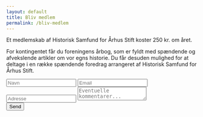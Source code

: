 ```yaml
---
layout: default
title: Bliv medlem
permalink: /bliv-medlem
---
```


Et medlemskab af Historisk Samfund for Århus Stift koster 250 kr. om året. 

For kontingentet får du foreningens årbog, som er fyldt med spændende og afvekslende artikler om vor egns historie. Du får desuden mulighed for at deltage i en række spændende foredrag arrangeret af Historisk Samfund for Århus Stift.

<form id="contactform" action="https://api.web3forms.com/submit" method="POST">
    <input type="hidden" name="access_key" value="b90d20d9-9f0f-4b80-8b82-015416aa2683">
    <input type="hidden" name="redirect" value="{{ site.url }}/kvittering">
    <input type="hidden" name="from_name" value="Historisk Samfund - Bliv medlem">
    <input type="hidden" name="subject" value="Nyt medlem">
    <label for="name"><input type="text" name="name" placeholder="Navn" required></label>
    <label for="email"><input type="email" name="email" placeholder="Email" required></label>
    <label for="address"><input name="address" placeholder="Adresse" required></label>
    <label for="message"><textarea name="message" placeholder="Eventuelle kommentarer..."></textarea></label>
    <div class="h-captcha" data-captcha="true"></div>
    <button type="submit" aria-label="Send beskeden">Send</button>
</form>
<script src="https://web3forms.com/client/script.js" async defer></script>
